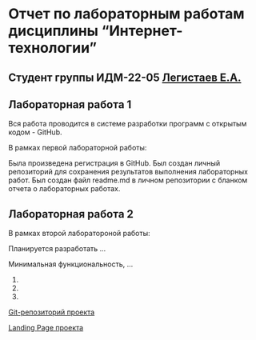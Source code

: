 # Отчет по лабораторным работам дисциплины “Интернет-технологии”

## Студент группы ИДМ-22-05 [Легистаев Е.А.](https://github.com/LegistaevE)

## Лабораторная работа 1

Вся работа проводится в системе разработки программ с открытым кодом - GitHub.

В рамках первой лабораторной работы:

Была произведена регистрация в GitHub.
Был создан личный репозиторий для сохранения результатов выполнения лабораторных работ.
Был создан файл readme.md в личном репозитории с бланком отчета о лабораторных работах.

## Лабораторная работа 2

В рамках второй лаборатороной работы:

Планируется разработать ...

Минимальная функциональность, ...

1.
2.
3.

[Git-репозиторий проекта]()

[Landing Page проекта]()
